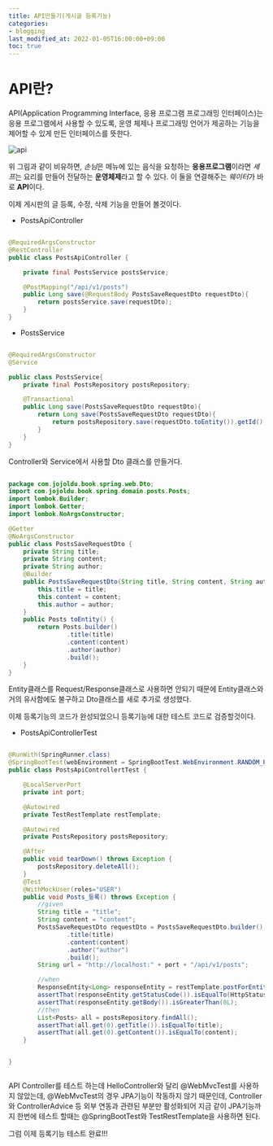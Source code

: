 ```yaml
---
title: API만들기(게시글 등록기능)
categories:
- blogging
last_modified_at: 2022-01-05T16:00:00+09:00
toc: true
---
```


# API란?

API(Application Programming Interface, 응용 프로그램 프로그래밍 인터페이스)는 응용 프로그램에서 사용할 수 있도록, 운영 체제나 프로그래밍 언어가 제공하는 기능을 제어할 수 있게 만든 인터페이스를 뜻한다.


![api](https://user-images.githubusercontent.com/58400107/148175449-3063492c-6bcd-4628-9f2d-7802017558d3.PNG)



위 그림과 같이 비유하면, *손님*은 메뉴에 있는 음식을 요청하는 **응용프로그램**이라면 *셰프*는 요리를 만들어 전달하는 **운영체제**라고 할 수 있다. 이 둘을 연결해주는 *웨이터*가 바로 **API**이다.



이제 게시판의 글 등록, 수정, 삭제 기능을 만들어 볼것이다.

- PostsApiController

```java

@RequiredArgsConstructor
@RestController
public class PostsApiController {

    private final PostsService postsService;

    @PostMapping("/api/v1/posts")
    public Long save(@RequestBody PostsSaveRequestDto requestDto){
        return postsService.save(requestDto);
    }
}

```


- PostsService

```java

@RequiredArgsConstructor
@Service

public class PostsService{
    private final PostsRepository postsRepository;

    @Transactional
    public Long save(PostsSaveRequestDto requestDto){
        return Long save(PostsSaveRequestDto requestDto){
            return postsRepository.save(requestDto.toEntity()).getId();
        }
    }
}


```

Controller와 Service에서 사용할 Dto 클래스를 만들거다.


```java

package com.jojoldu.book.spring.web.Dto;
import com.jojoldu.book.spring.domain.posts.Posts;
import lombok.Builder;
import lombok.Getter;
import lombok.NoArgsConstructor;

@Getter
@NoArgsConstructor
public class PostsSaveRequestDto {
    private String title;
    private String content;
    private String author;
    @Builder
    public PostsSaveRequestDto(String title, String content, String author) {
        this.title = title;
        this.content = content;
        this.author = author;
    }
    public Posts toEntity() {
        return Posts.builder()
                .title(title)
                .content(content)
                .author(author)
                .build();
    }
}


```


Entity클래스를 Request/Response클래스로 사용하면 안되기 때문에 Entity클래스와 거의 유사함에도 불구하고 Dto클래스를 새로 추가로 생성했다.


이제 등록기능의 코드가 완성되었으니 등록기능에 대한 테스트 코드로 검증할것이다.

- PostsApiControllerTest

```java

@RunWith(SpringRunner.class)
@SpringBootTest(webEnvironment = SpringBootTest.WebEnvironment.RANDOM_PORT)
public class PostsApiControllertTest {

    @LocalServerPort
    private int port;

    @Autowired
    private TestRestTemplate restTemplate;

    @Autowired
    private PostsRepository postsRepository;

    @After
    public void tearDown() throws Exception {
        postsRepository.deleteAll();
    }
    @Test
    @WithMockUser(roles="USER")
    public void Posts_등록() throws Exception {
        //given
        String title = "title";
        String content = "content";
        PostsSaveRequestDto requestDto = PostsSaveRequestDto.builder()
                .title(title)
                .content(content)
                .author("author")
                .build();
        String url = "http://localhost:" + port + "/api/v1/posts";

        //when
        ResponseEntity<Long> responseEntity = restTemplate.postForEntity(url, requestDto, Long.class);
        assertThat(responseEntity.getStatusCode()).isEqualTo(HttpStatus.Ok);
        assertThat(responseEntity.getBody()).isGreaterThan(0L);
        //then
        List<Posts> all = postsRepository.findAll();
        assertThat(all.get(0).getTitle()).isEqualTo(title);
        assertThat(all.get(0).getContent()).isEqualTo(content);
    }


}



```

API Controller를 테스트 하는데 HelloController와 달리 @WebMvcTest를 사용하지 않았는데, @WebMvcTest의 경우 JPA기능이 작동하지 않기 때문인데, Controller와 ControllerAdvice 등 외부 연동과 관련된 부분만 활성화되어 지금 같이 JPA기능까지 한번에 테스트 할때는 @SpringBootTest와 TestRestTemplate을 사용하면 된다.


그럼 이제 등록기능 테스트 완료!!!